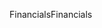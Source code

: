 <span data-ttu-id="97c02-101">Financials</span><span class="sxs-lookup"><span data-stu-id="97c02-101">Financials</span></span>